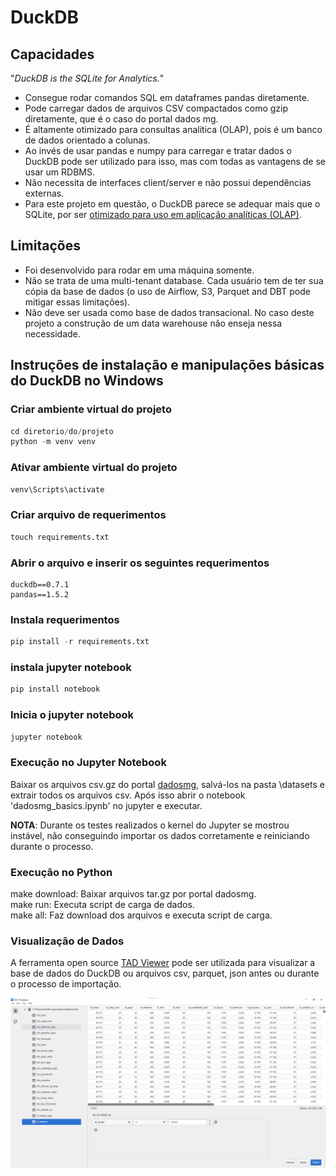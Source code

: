 # DuckDB

## Capacidades

"_DuckDB is the SQLite for Analytics._"


- Consegue rodar comandos SQL em dataframes pandas diretamente.
- Pode carregar dados de arquivos CSV compactados como gzip diretamente, que é o caso do portal dados mg.
- É altamente otimizado para consultas analítica (OLAP), pois é um banco de dados orientado a colunas.
- Ao invés de usar pandas e numpy para carregar e tratar dados o DuckDB pode ser utilizado para isso, mas com todas as vantagens de se usar um RDBMS.
- Não necessita de interfaces client/server e não possui dependências externas.
- Para este projeto em questão, o DuckDB parece se adequar mais que o SQLite, por ser [otimizado para uso em aplicação analíticas (OLAP)](https://simonwillison.net/2022/Sep/1/sqlite-duckdb-paper/#:~:text=While%20the%20performance%20gap%20has,ground%20up%20for%20efficient%20OLAP.).


## Limitações
- Foi desenvolvido para rodar em uma máquina somente.
- Não se trata de uma multi-tenant database. Cada usuário tem de ter sua cópia da base de dados (o uso de  Airflow, S3, Parquet and DBT pode mitigar essas limitações).
- Não deve ser usada como base de dados transacional. No caso deste projeto a construção de um data warehouse não enseja nessa necessidade.



## Instruções de instalação e manipulações básicas do DuckDB no Windows


### Criar ambiente virtual do projeto
```python
cd diretorio/do/projeto
python -m venv venv
```

### Ativar ambiente virtual do projeto
```python
venv\Scripts\activate
```

### Criar arquivo de requerimentos
```python
touch requirements.txt
```

### Abrir o arquivo e inserir os seguintes requerimentos

	duckdb==0.7.1
	pandas==1.5.2


### Instala requerimentos
```python
pip install -r requirements.txt
```

### instala jupyter notebook
```python
pip install notebook
```

### Inicia o jupyter notebook
```python
jupyter notebook
```

### Execução no Jupyter Notebook
Baixar os arquivos csv.gz do portal [dadosmg](https://dados.mg.gov.br/dataset/despesa), salvá-los na pasta \datasets e extrair todos os arquivos csv. Após isso abrir o notebook 'dadosmg_basics.ipynb' no jupyter e executar.  

**NOTA**: Durante os testes realizados o kernel do Jupyter se mostrou instável, não conseguindo importar os dados corretamente e reiniciando durante o processo.

### Execução no Python
make download: Baixar arquivos tar.gz por portal dadosmg.  
make run: Executa script de carga de dados.  
make all: Faz download dos arquivos e executa script de carga.


### Visualização de Dados

A ferramenta open source [TAD Viewer](https://www.tadviewer.com/) pode ser utilizada para visualizar a base de dados do DuckDB ou arquivos csv, parquet, json antes ou durante o processo de importação.

![imagem](images/tad-home.png)
